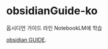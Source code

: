 # obsidianGuide-ko
옵시디언 가이드 라인 NotebookLM에 학습

	
[obsidian GUIDE](https://notebooklm.google.com/notebook/7142fed0-e164-42f2-b721-6619e5e5190c).
